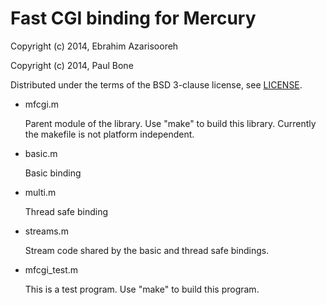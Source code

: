 
Fast CGI binding for Mercury
============================

Copyright (c) 2014, Ebrahim Azarisooreh

Copyright (c) 2014, Paul Bone

Distributed under the terms of the BSD 3-clause license, see [LICENSE](LICENSE).

+ mfcgi.m

  Parent module of the library.
  Use "make" to build this library.
  Currently the makefile is not platform independent.

+ basic.m

  Basic binding

+ multi.m

  Thread safe binding

+ streams.m

  Stream code shared by the basic and thread safe bindings.

+ mfcgi\_test.m

  This is a test program.
  Use "make" to build this program.

